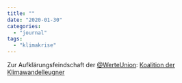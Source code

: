 ```yaml
---
title: ""
date: "2020-01-30"
categories: 
  - "journal"
tags: 
  - "klimakrise"
---
```


Zur Aufklärungsfeindschaft der [@WerteUnion](https://twitter.com/werteunion "WerteUnion (@WerteUnion) / Twitter"): [Koalition der Klimawandelleugner](https://www.spiegel.de/wissenschaft/mensch/koalition-der-klimawandelleugner-a-c1a03be4-8921-4898-a4f3-a11a1c814008 "Koalition der Klimawandelleugner - DER SPIEGEL")

